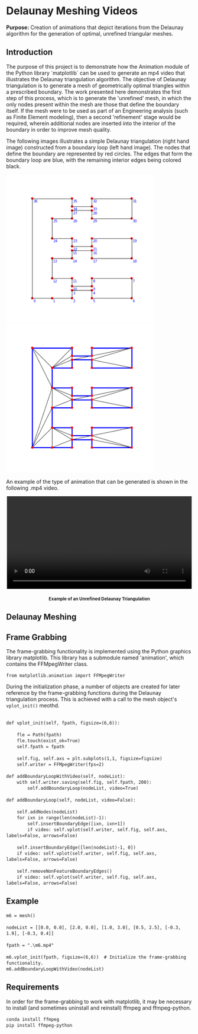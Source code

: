 # Delaunay Meshing Videos
<strong>Purpose:</strong> Creation of animations that depict iterations from the Delaunay algorithm for the generation of optimal, unrefined triangular meshes.

## Introduction

<p>
The purpose of this project is to demonstrate how the Animation module of the Python library `matplotlib` can be used to generate an mp4 video that illustrates the
Delaunay triangulation algorithm. The objective of Delaunay triangulation is to generate a mesh of geometrically optimal triangles within a prescribed boundary.
The work presented here demonstrates the first step of this process, which is to generate the 'unrefined' mesh, in which the only nodes present within the mesh are those 
that define the boundary itself. If the mesh were to be used as part of an Engineering analysis (such as Finite Element modeling), then a second 'refinement' stage 
would be required, wherein additional nodes are inserted into the interior of the boundary in order to improve mesh quality. 
</p>
<p>
The following images illustrates a simple Delaunay triangulation (right hand image) constructed from a boundary loop (left hand image). The nodes that define the boundary are represented by red circles. The edges that form the boundary loop are blue, with the remaining interior edges being colored black.
</p>
<p float="left">
  <img src="https://raw.githubusercontent.com/JerryGreenough/Delaunay-Meshing-Videos/master/images/boundary_nodes.png" width="400" height="400"/>
  <img src="https://raw.githubusercontent.com/JerryGreenough/Delaunay-Meshing-Videos/master/images/mesh.png" width="400" height="400"/> 
</p>
<p>
An example of the type of animation that can be generated is shown in the following .mp4 video.
</p>




<p align="center">

<video src='https://user-images.githubusercontent.com/28033215/152694935-e5a97fbb-fac5-4f64-b7f7-5be8573b562c.mp4' width=500/>
</p>

<p align="center">
    <strong><small>Example of an Unrefined Delaunay Triangulation</small></strong>
</p>

## Delaunay Meshing



## Frame Grabbing

<p>
The frame-grabbing functionality is implemented using the Python graphics library matplotlib. This library has a submodule named 'animation', 
which contains the FFMpegWriter class.
</p>

```   
from matplotlib.animation import FFMpegWriter
```

During the initialization phase, a number of objects are created for later reference by the frame-grabbing functions during the Delaunay
triangulation process. This is achieved with a call to the mesh object's ```vplot_init()``` meothd.

```

def vplot_init(self, fpath, figsize=(6,6)):

    fle = Path(fpath)
    fle.touch(exist_ok=True)
    self.fpath = fpath
    
    self.fig, self.axs = plt.subplots(1,1, figsize=figsize)
    self.writer = FFMpegWriter(fps=2)
		
def addBoundaryLoopWithVideo(self, nodeList):
    with self.writer.saving(self.fig, self.fpath, 200):
        self.addBoundaryLoop(nodeList, video=True)

def addBoundaryLoop(self, nodeList, video=False):

    self.addNodes(nodeList)
    for ixn in range(len(nodeList)-1):
        self.insertBoundaryEdge([ixn, ixn+1])
        if video: self.vplot(self.writer, self.fig, self.axs, labels=False, arrows=False)

    self.insertBoundaryEdge([len(nodeList)-1, 0])
    if video: self.vplot(self.writer, self.fig, self.axs, labels=False, arrows=False)
    
    self.removeNonFeatureBoundaryEdges()
    if video: self.vplot(self.writer, self.fig, self.axs, labels=False, arrows=False)
```
  
## Example

```
m6 = mesh()

nodeList = [[0.0, 0.0], [2.0, 0.0], [1.0, 3.0], [0.5, 2.5], [-0.3, 1.9], [-0.3, 0.4]]

fpath = ".\m6.mp4"

m6.vplot_init(fpath, figsize=(6,6))  # Initialize the frame-grabbing functionality.
m6.addBoundaryLoopWithVideo(nodeList)
```

## Requirements

In order for the frame-grabbing to work with matplotlib, it may be necessary to install (and sometimes
uninstall and reinstall) ffmpeg and ffmpeg-python.

```
conda install ffmpeg
pip install ffmpeg-python
```


